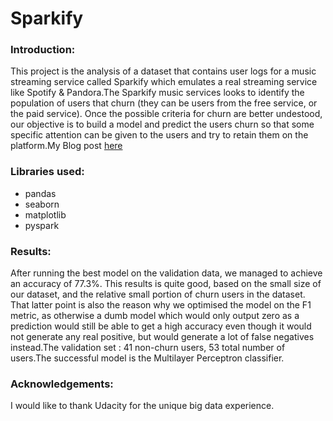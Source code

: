 # Sparkify


### Introduction:

This project is the analysis of a dataset that contains user logs for a music streaming service called Sparkify which emulates a real streaming service like Spotify & Pandora.The Sparkify music services looks to identify the population of users that churn (they can be users from the free service, or the paid service). Once the possible criteria for churn are better undestood, our objective is to build a model and predict the users churn so that some specific attention can be given to the users and try to retain them on the platform.My Blog post [here](https://medium.com/@mohdfaiz1415/how-to-predict-customer-churn-using-apache-spark-11874e9f22fc)


### Libraries used:

* pandas
* seaborn
* matplotlib
* pyspark


### Results:

After running the best model on the validation data, we managed to achieve an accuracy of 77.3%. This results is quite good, based on the small size of our dataset, and the relative small portion of churn users in the dataset. That latter point is also the reason why we optimised the model on the F1 metric, as otherwise a dumb model which would only output zero as a prediction would still be able to get a high accuracy even though it would not generate any real positive, but would generate a lot of false negatives instead.The validation set : 41 non-churn users, 53 total number of users.The successful model is the Multilayer Perceptron classifier.


### Acknowledgements:

I would like to thank  Udacity for the unique big data experience.
